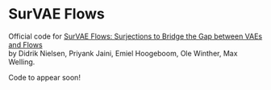 # SurVAE Flows

Official code for [SurVAE Flows: Surjections to Bridge the Gap between VAEs and Flows](https://arxiv.org/abs/2002.02547)  
by Didrik Nielsen, Priyank Jaini, Emiel Hoogeboom, Ole Winther, Max Welling.

Code to appear soon!
